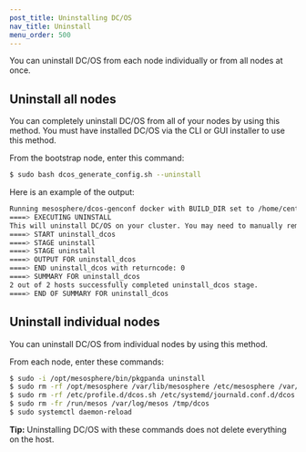```yaml
---
post_title: Uninstalling DC/OS
nav_title: Uninstall
menu_order: 500
---
```


You can uninstall DC/OS from each node individually or from all nodes at once.

## Uninstall all nodes
   
You can completely uninstall DC/OS from all of your nodes by using this method. You must have installed DC/OS via the CLI or GUI installer to use this method.
   
From the bootstrap node, enter this command:

```bash
$ sudo bash dcos_generate_config.sh --uninstall
```

Here is an example of the output:

```bash
Running mesosphere/dcos-genconf docker with BUILD_DIR set to /home/centos/genconf
====> EXECUTING UNINSTALL
This will uninstall DC/OS on your cluster. You may need to manually remove /var/lib/zookeeper in some cases after this completes, please see our documentation for details. Are you ABSOLUTELY sure you want to proceed? [ (y)es/(n)o ]: yes
====> START uninstall_dcos
====> STAGE uninstall
====> STAGE uninstall
====> OUTPUT FOR uninstall_dcos
====> END uninstall_dcos with returncode: 0
====> SUMMARY FOR uninstall_dcos
2 out of 2 hosts successfully completed uninstall_dcos stage.
====> END OF SUMMARY FOR uninstall_dcos
```

## Uninstall individual nodes

You can uninstall DC/OS from individual nodes by using this method.

From each node, enter these commands:

```bash
$ sudo -i /opt/mesosphere/bin/pkgpanda uninstall
$ sudo rm -rf /opt/mesosphere /var/lib/mesosphere /etc/mesosphere /var/lib/zookeeper /var/lib/mesos /var/lib/dcos  /run/dcos
$ sudo rm -rf /etc/profile.d/dcos.sh /etc/systemd/journald.conf.d/dcos.conf /etc/systemd/system/dcos-download.service /etc/systemd/system/dcos-link-env.service /etc/systemd/system/dcos-setup.service /etc/systemd/system/multi-user.target.wants/dcos-setup.service /etc/systemd/system/multi-user.target.wants/dcos.target 
$ sudo rm -fr /run/mesos /var/log/mesos /tmp/dcos
$ sudo systemctl daemon-reload
```

**Tip:** Uninstalling DC/OS with these commands does not delete everything on the host.
